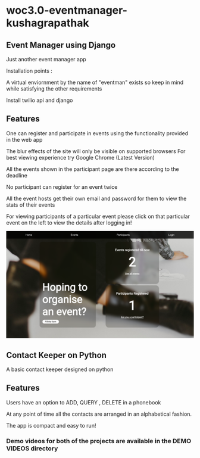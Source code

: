 # woc3.0-eventmanager-kushagrapathak

## Event Manager using Django

Just another event manager app

Installation points :

A virtual enviornment by the name of "eventman" exists so keep in mind while satisfying the other requirements

Install twilio api and django

## Features

One can register and participate in events using the functionality provided in the web app

The blur effects of the site will only be visible on supported browsers
For best viewing experience try Google Chrome (Latest Version)

All the events shown in the participant page are there according to the deadline

No participant can register for an event twice

All the event hosts get their own email and password for them to view the stats of their events

For viewing participants of a particular event please click on that particular event on the left to view the details after logging in!

![Preview](preview.png?raw=true)

## Contact Keeper on Python

A basic contact keeper designed on python

## Features

Users have an option to ADD, QUERY , DELETE in a phonebook

At any point of time all the contacts are arranged in an alphabetical fashion.

The app is compact and easy to run!

### Demo videos for both of the projects are available in the DEMO VIDEOS directory

